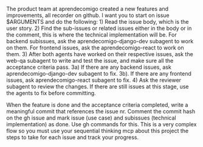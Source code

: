 The product team at aprendecomigo created a new features and improvements, all recorder on github. I want you to start on issue $ARGUMENTS and do the following: 1) Read the issue body, which is the user story. 2) Find the sub-issues or related issues either in the body or in the comment, this is where the technical implementation will be. For backend subissues, ask the aprendecomigo-django-dev subagent to work on them. For frontend issues, ask the aprendecomigo-react to work on them. 3) After both agents have worked on their respective issues, ask the web-qa subagent to write and test the issue, and make sure all the acceptance criteria pass. 3a) If there are any backend issues, ask aprendecomigo-django-dev subagent to fix. 3b). If there are any frontend issues, ask aprendecomigo-react subagent to fix. 4) Ask the reviewer subagent to review the changes. If there are still issues at this stage, use the agents to fix before committing.

When the feature is done and  the acceptance criteria completed, write a meaningful commit that references the issue nr. Comment the commit hash on the gh issue and mark issue (use case) and subissues (technical implementation) as done. Use gh commands for this. This is a very complex flow so you must use your sequential thinking mcp about this project the steps to take for each issue and track your progress.